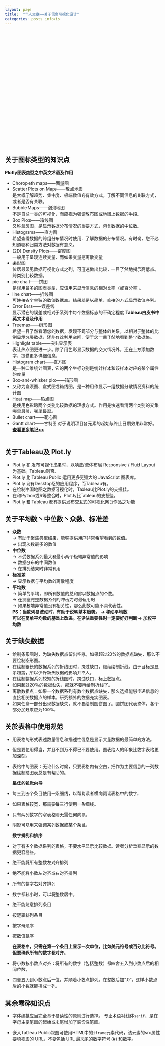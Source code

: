 ```yaml
---
layout: page
title:  "个人文章——关于信息可视化设计"
categories: posts infovis
---
```

<br><br><br><br><br><br><br><br><br><br><br><br><br><br><br><br><br><br><br><br><br><br>
## 关于图标类型的知识点
**Plotly图表类型之中英文术语及作用**  
- Choropleth maps——面量图  
- Scatter Plots on Maps——散点地图  
 是大概了解趋势、集中度、极端数值的有效方式，了解不同信息的关联方式，或者是否有关联。
- Bubble Maps——泡泡地图  
不是自成一类的可视化，而应视为强调散布图或地图上数据的手段。 
- Box Plots——箱线图  
又称盒须图，是显示数据分布情况的重要方式，包含数据的中位数。  
- Histograms——直方图  
希望查看数据的跨组分布情况时使用，了解数据的分布情况。有时候，您不必知道哪种归类方法对数据有意义。
- (2D) Density Plots——密度图  
 一般用于呈现连续变量，而如果变量是离散变量
- 条形图  
位居最常见数据可视化方式之列，可迅速做出比较，一目了然地揭示高低点。跨类别比较数据。  
- pie chart——饼图  
是误用最多的图表类型，应该用来显示信息的相对比率（或百分率）。 
- line chart——折线图  
可连接各个单独的数值数据点。结果就是以简单、直接的方式显示数值序列。
- Error Bars——误差线  
 显示潜在的误差或相对于系列中每个数据标志的不确定程度
**Tableau白皮书中英文术语及作用**  
- Treemap——树形图  
希望一目了然看清您的数据，发现不同部分与整体的关系，以相对于整体的比例显示分层数据，还能有效利用空间，便于您一目了然地看到整个数据集。  
- Highlight table——突出显示表  
  表让热点图更进一步。除了用色彩显示数据的交叉情况外，还在上方添加数字，提供更多详细信息。  
- Histogram chart——直方图  
 是一种二维统计图表，它的两个坐标分别是统计样本和该样本对应的某个属性的度量
- Box-and-whisker plot——箱形图  
- 又称为盒须图、盒式图或箱线图，是一种用作显示一组数据分散情况资料的统计图
- Heat map——热点图  
是使用色彩跨两个类别比较数据的理想方式。作用是快速看清两个类别的交集哪里最强，哪里最弱。
- Bullet chart——靶心图  
- Gantt chart——甘特图 
对于说明项目各元素的起始与终止日期效果非常好。
<br><b>[查看更多笔记>>](https://winniegjx2.github.io/posts/infovis/2018-01-03-%E5%85%B3%E4%BA%8E%E4%BF%A1%E6%81%AF%E5%8F%AF%E8%A7%86%E5%8C%96%E7%9F%A5%E8%AF%86%E7%82%B9%E6%95%B4%E5%90%88.html)</b><br><br>
## 关于Tableau及 Plot.ly
- Plot.ly 在 发布可视化成果时，以响应/流体布局 Responsive / Fluid Layout 为基础。Tableau则否。
- Plot.ly 比  Tableau Public 运用更多更强大的 JavaScript 图表库。
- Plot.ly 没有Desktop版的应用程序，而Tableau有。
- 在绘制中国地图之数据可视化时，Tableau比Plot.ly的支授佳。
- 在和Python或R等整合时，Plot.ly比Tableau的支授佳。
- Plot.ly 和 Tableau 都有提供发布交互式的可视化网页作品之功能

## 关于平均数丶中位数丶众数、标准差
- **众数**   
 → 有助于聚焦典型结果，能够提供用户非常希望看到的数值。  
       → 出现次数最多的数值
- **中位数**   
 → 不受数据系列最大和最小两个极端异常值的影响   
→ 数据分布的中间数值  
→ 在排列结果时非常有用
- **标准差**  
 → 显示数据与平均数的离散程度
- **平均数**  
 → 简单的平均，即所有数值的总和除以数据点的个数。  
→ 在测量完整数据系列的冲击力时最有用的  
→ 如果极端异常值没有相关性，那么此数可能不具代表性。   
  **PS：当数列易波动时，有助于说明基本趋势。 → 移动平均数**  
**可以在简单平均数的基础上改进。在评估重要性时一定要好好判断 → 加权平均数**

## 关于缺失数据
- 绘制条形图时，为缺失数据点留出空隙。如果超过20%的数据点缺失，那么不要绘制条形图。
- 在绘制很长的数据系列的折线图时，跨过缺口，继续绘制折线。由于目标是显示趋势，所以少许缺失数据的影响并不大。
- 在绘制数据系列较短的折线图时，跨过缺口，标上数据点。
- 如果超过20%的数据缺失，那就不要再绘制折线了。
- 离散数据点：如果一个数据系列有数个数据点缺失，那么选择能够传递信息的直接相关数据点的样本。研究额外的数据充实图表。
- 如果任意一部分出现数据缺失，就不要绘制圆饼图了。圆饼图代表整体，各个部分加起来应为100%。


## 关於表格中使用规范
- 用表格的形式表述数量信息和描述性信息是显示大量数据的最简单的方法。
- 但是要使用得当，并且不到万不得已不要使用。图表给人的印象比数字表格更加深刻。
- 表格中的图表：无论什么时候，只要表格内有空白，把作为主要信息的一列数据绘制成图表总是有帮助的。
 
  **最佳的视觉向导**
- 每三到五个条目使用一条细线，以帮助读者横向阅读表格中的数字。
- 如果表格较宽，那需要每三行使用一条细线。
- 只有两列数字的窄表格则无需任何向导。
- 阴影可以用来强调某列数据或某个条目。
  
   **数字排列和排序**
- 对于有多个数据系列的表格，不要水平显示比较数据。读者分析垂直显示的数据更容易些。
- 绝不能将所有整数左对齐排列
- 绝不能将小数左对齐或右对齐排列
- 所有的数字右对齐排列  
- 数字都较小时，可以将整数居中。
- 绝不能随意排列条目
- 按逻辑排列条目
- 按字母顺序
- 按数值排序  
 
   **在表格中，只需在第一个条目上显示一次单位，比如美元符号或百分比符号。但要确保所有的数字都对齐**。
- 将小数按小数点对齐：将所有的数字（包括整数）都四舍五入到小数点后的相同位数。
- 四舍五入到小数点后一位，并顺着小数点排列。在整数后加“.0”，这样小数点后的小数就能排成一列。

## 其余零碎知识点
- 字体编排应当完全基于易读性的原则进行选择。
专业术语衬线体```serif```，是在字母主要笔画的起始或末尾增加了装饰性笔画。

- 嵌入Tableau Public视图可使用HTML中的```iframe```元素代码，该元素的src属性要填视图的 URL，不要包括 URL 最末尾的数字符号 (#) 和数字。











